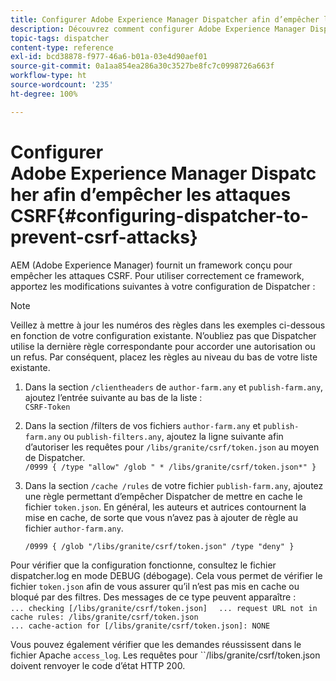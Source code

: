 ```yaml
---
title: Configurer Adobe Experience Manager Dispatcher afin d’empêcher les attaques CSRF
description: Découvrez comment configurer Adobe Experience Manager Dispatcher pour empêcher les attaques cross-site request forgery (CSRF).
topic-tags: dispatcher
content-type: reference
exl-id: bcd38878-f977-46a6-b01a-03e4d90aef01
source-git-commit: 0a1aa854ea286a30c3527be8fc7c0998726a663f
workflow-type: ht
source-wordcount: '235'
ht-degree: 100%

---
```


# Configurer Adobe Experience Manager Dispatcher afin d’empêcher les attaques CSRF{#configuring-dispatcher-to-prevent-csrf-attacks}

AEM (Adobe Experience Manager) fournit un framework conçu pour empêcher les attaques CSRF. Pour utiliser correctement ce framework, apportez les modifications suivantes à votre configuration de Dispatcher :

>[!NOTE]
>
>Veillez à mettre à jour les numéros des règles dans les exemples ci-dessous en fonction de votre configuration existante. N’oubliez pas que Dispatcher utilise la dernière règle correspondante pour accorder une autorisation ou un refus. Par conséquent, placez les règles au niveau du bas de votre liste existante.

1. Dans la section `/clientheaders` de `author-farm.any` et `publish-farm.any`, ajoutez l’entrée suivante au bas de la liste :\
   `CSRF-Token`
1. Dans la section /filters de vos fichiers `author-farm.any` et `publish-farm.any` ou `publish-filters.any`, ajoutez la ligne suivante afin d’autoriser les requêtes pour `/libs/granite/csrf/token.json` au moyen de Dispatcher.\
   `/0999 { /type "allow" /glob " * /libs/granite/csrf/token.json*" }`

1. Dans la section `/cache /rules` de votre fichier `publish-farm.any`, ajoutez une règle permettant d’empêcher Dispatcher de mettre en cache le fichier `token.json`. En général, les auteurs et autrices contournent la mise en cache, de sorte que vous n’avez pas à ajouter de règle au fichier `author-farm.any`.

   `/0999 { /glob "/libs/granite/csrf/token.json" /type "deny" }`

Pour vérifier que la configuration fonctionne, consultez le fichier dispatcher.log en mode DEBUG (débogage). Cela vous permet de vérifier le fichier `token.json` afin de vous assurer qu’il n’est pas mis en cache ou bloqué par des filtres. Des messages de ce type peuvent apparaître :\
`... checking [/libs/granite/csrf/token.json]  `
`... request URL not in cache rules: /libs/granite/csrf/token.json`\
`... cache-action for [/libs/granite/csrf/token.json]: NONE`

Vous pouvez également vérifier que les demandes réussissent dans le fichier Apache `access_log`. Les requêtes pour ``/libs/granite/csrf/token.json doivent renvoyer le code d’état HTTP 200.
